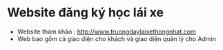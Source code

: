 # Website đăng ký học lái xe
- Website tham khảo : http://www.truongdaylaixethongnhat.com
- Web bao gồm cả giao diện cho khách và giao diện quản lý cho Admin
